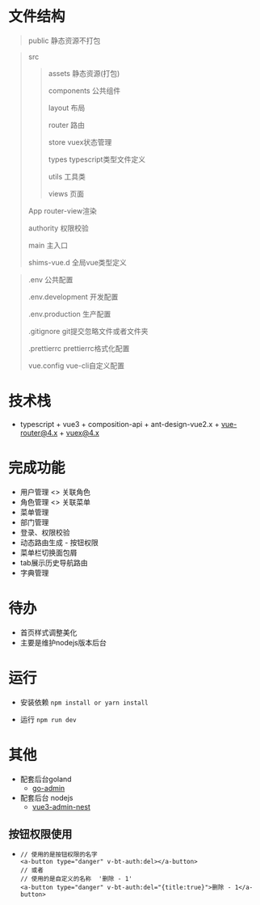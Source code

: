 # 文件结构
> public 静态资源不打包

> src
>
> > assets 静态资源(打包)
> >
> > components 公共组件
> >
> > layout 布局
> >
> > router 路由
> >
> > store vuex状态管理
> >
> > types typescript类型文件定义
> >
> > utils 工具类
> >
> > views 页面
>
> App router-view渲染
>
> authority 权限校验
>
> main 主入口
>
> shims-vue.d 全局vue类型定义

> .env 公共配置
>
> .env.development 开发配置
>
> .env.production 生产配置
>
> .gitignore git提交忽略文件或者文件夹
>
> .prettierrc prettierrc格式化配置
>
> vue.config vue-cli自定义配置

# 技术栈
- typescript + vue3 + composition-api + ant-design-vue2.x + vue-router@4.x + vuex@4.x

# 完成功能

- 用户管理  <> 关联角色
- 角色管理  <> 关联菜单
- 菜单管理  
- 部门管理
- 登录、权限校验
- 动态路由生成 - 按钮权限
- 菜单栏切换面包屑
- tab展示历史导航路由
- 字典管理

# 待办

- 首页样式调整美化
- 主要是维护nodejs版本后台

# 运行

- 安装依赖 `npm install or yarn install`

- 运行 `npm run dev`
# 其他
- 配套后台goland
  - [go-admin](https://github.com/EightDoor/go-admin)
- 配套后台 nodejs
  - [vue3-admin-nest](https://github.com/EightDoor/vue3-admin-nest)

## 按钮权限使用

- ```vue
  // 使用的是按钮权限的名字
  <a-button type="danger" v-bt-auth:del></a-button>
  // 或者
  // 使用的是自定义的名称  '删除 - 1'
  <a-button type="danger" v-bt-auth:del="{title:true}">删除 - 1</a-button>
  ```

